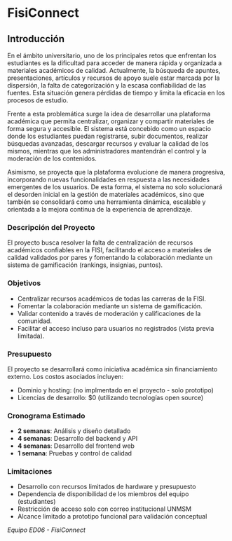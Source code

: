 # FisiConnect

## Introducción
En el ámbito universitario, uno de los principales retos que enfrentan los estudiantes es la dificultad para acceder de manera rápida y organizada a materiales académicos de calidad. Actualmente, la búsqueda de apuntes, presentaciones, artículos y recursos de apoyo suele estar marcada por la dispersión, la falta de categorización y la escasa confiabilidad de las fuentes. Esta situación genera pérdidas de tiempo y limita la eficacia en los procesos de estudio.

Frente a esta problemática surge la idea de desarrollar una plataforma académica que permita centralizar, organizar y compartir materiales de forma segura y accesible. El sistema está concebido como un espacio donde los estudiantes puedan registrarse, subir documentos, realizar búsquedas avanzadas, descargar recursos y evaluar la calidad de los mismos, mientras que los administradores mantendrán el control y la moderación de los contenidos.

Asimismo, se proyecta que la plataforma evolucione de manera progresiva, incorporando nuevas funcionalidades en respuesta a las necesidades emergentes de los usuarios. De esta forma, el sistema no solo solucionará el desorden inicial en la gestión de materiales académicos, sino que también se consolidará como una herramienta dinámica, escalable y orientada a la mejora continua de la experiencia de aprendizaje.

### Descripción del Proyecto
El proyecto busca resolver la falta de centralización de recursos académicos confiables en la FISI, facilitando el acceso a materiales de calidad validados por pares y fomentando la colaboración mediante un sistema de gamificación (rankings, insignias, puntos).

### Objetivos
- Centralizar recursos académicos de todas las carreras de la FISI.
- Fomentar la colaboración mediante un sistema de gamificación.
- Validar contenido a través de moderación y calificaciones de la comunidad.
- Facilitar el acceso incluso para usuarios no registrados (vista previa limitada).

### Presupuesto
El proyecto se desarrollará como iniciativa académica sin financiamiento externo. Los costos asociados incluyen:
- Dominio y hosting: (no implmentado en el proyecto - solo prototipo)
- Licencias de desarrollo: $0 (utilizando tecnologías open source)

### Cronograma Estimado
- **2 semanas**: Análisis y diseño detallado
- **4 semanas**: Desarrollo del backend y API
- **4 semanas**: Desarrollo del frontend web
- **1 semana**: Pruebas y control de calidad

### Limitaciones
- Desarrollo con recursos limitados de hardware y presupuesto
- Dependencia de disponibilidad de los miembros del equipo (estudiantes)
- Restricción de acceso solo con correo institucional UNMSM
- Alcance limitado a prototipo funcional para validación conceptual

*Equipo ED06 - FisiConnect*
